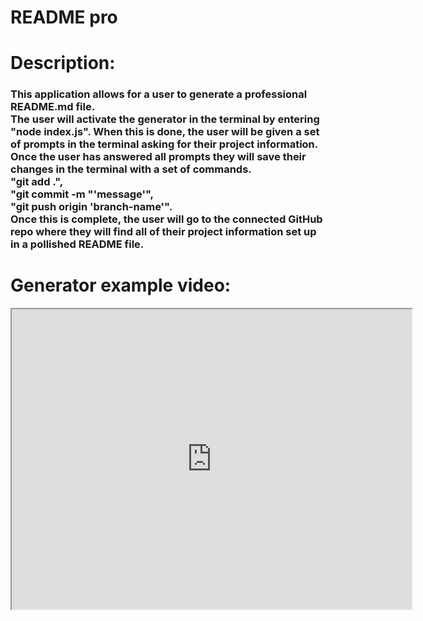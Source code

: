 # README pro

# Description:

### This application allows for a user to generate a professional README.md file.<br>The user will activate the generator in the terminal by entering "node index.js". When this is done, the user will be given a set of prompts in the terminal asking for their project information. Once the user has answered all prompts they will save their changes in the terminal with a set of commands.<br>"git add .",<br>"git commit -m "'message'",<br>"git push origin 'branch-name'".<br>Once this is complete, the user will go to the connected GitHub repo where they will find all of their project information set up in a pollished README file.

# Generator example video: 
<iframe src="https://drive.google.com/file/d/1VYezqAVCdbP0HC55nxYYlUceSnIcwLLQ/preview" width="640" height="480"></iframe>